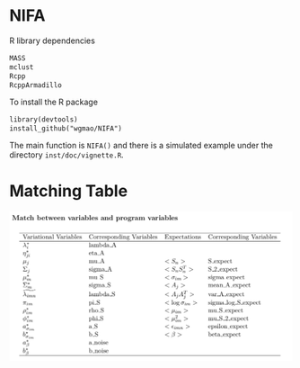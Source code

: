 # NIFA

R library dependencies
```
MASS
mclust
Rcpp
RcppArmadillo
```

To install the R package
```
library(devtools)
install_github("wgmao/NIFA")
```

The main function is `NIFA()` and there is a simulated example under the directory `inst/doc/vignette.R`.


# Matching Table
![Matching Table](https://github.com/wgmao/NIFA/blob/master/match.png)
